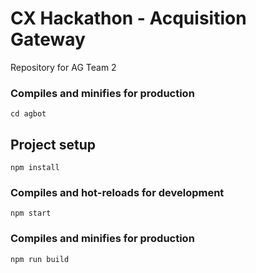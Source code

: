 # CX Hackathon - Acquisition Gateway

Repository for AG Team 2

### Compiles and minifies for production
```
cd agbot
```

## Project setup
```
npm install
```

### Compiles and hot-reloads for development
```
npm start
```

### Compiles and minifies for production
```
npm run build
```
